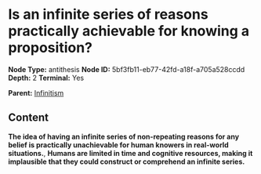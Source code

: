 # Is an infinite series of reasons practically achievable for knowing a proposition?

**Node Type:** antithesis
**Node ID:** 5bf3fb11-eb77-42fd-a18f-a705a528ccdd
**Depth:** 2
**Terminal:** Yes

**Parent:** [Infinitism](infinitism.md)

## Content

**The idea of having an infinite series of non-repeating reasons for any belief is practically unachievable for human knowers in real-world situations.**, **Humans are limited in time and cognitive resources, making it implausible that they could construct or comprehend an infinite series.**
